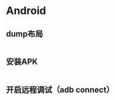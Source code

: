 # Android

## dump布局
<img :src="$withBase('/assets/fast_dump.gif')" class="zoom">

## 安装APK
<img :src="$withBase('/assets/install_apk.png')" class="zoom">

## 开启远程调试（adb connect）
<img :src="$withBase('/assets/adb_connect.gif')" class="zoom">